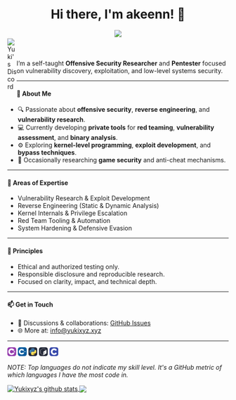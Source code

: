 <div align="center">
  <h1>Hi there, I'm akeenn!</a> 👋</h1>
  <img src="ff45a8a42b20bd7ee2182c10692f5b72.gif" width="600" />
</div>

<a href="https://discord.gg/yukiwtf">
  <img align="left" alt="Yuki's Discord" width="21px" src="https://raw.githubusercontent.com/anuraghazra/anuraghazra/master/assets/discord-round.svg" />
</a>  

<br />
<br />

I’m a self-taught **Offensive Security Researcher** and **Pentester** focused on vulnerability discovery, exploitation, and low-level systems security.

---

#### 🧠 About Me
- 🔍 Passionate about **offensive security**, **reverse engineering**, and **vulnerability research**.  
- 💻 Currently developing **private tools** for **red teaming**, **vulnerability assessment**, and **binary analysis**.  
- ⚙️ Exploring **kernel-level programming**, **exploit development**, and **bypass techniques**.  
- 🧩 Occasionally researching **game security** and anti-cheat mechanisms.  

---

#### 🧰 Areas of Expertise
- Vulnerability Research & Exploit Development  
- Reverse Engineering (Static & Dynamic Analysis)  
- Kernel Internals & Privilege Escalation  
- Red Team Tooling & Automation  
- System Hardening & Defensive Evasion  

---

#### 📜 Principles
- Ethical and authorized testing only.  
- Responsible disclosure and reproducible research.  
- Focused on clarity, impact, and technical depth.  

---

#### 📫 Get in Touch
- 💬 Discussions & collaborations: [GitHub Issues](https://github.com/yuki.xyz/yuki.xyz/issues)  
- 🌐 More at: [info@yukixyz.xyz](https://github.com/yuki.xyz)

---

<code><img height="20" src="https://github.com/tandpfun/skill-icons/blob/main/icons/CS.svg"></code>
<code><img height="20" src="https://github.com/tandpfun/skill-icons/blob/main/icons/CPP.svg"></code>
<code><img height="20" src="https://github.com/tandpfun/skill-icons/blob/main/icons/Python-Dark.svg"></code>
<code><img height="20" src="https://github.com/tandpfun/skill-icons/blob/main/icons/Bash-Dark.svg"></code>
<code><img height="20" src="https://github.com/tandpfun/skill-icons/blob/main/icons/C.svg"></code>

*NOTE: Top languages do not indicate my skill level. It's a GitHub metric of which languages I have the most code in.*

<a href="https://github.com/yukixyz/github-readme-stats">
  <img align="center" src="https://github-readme-stats.vercel.app/api?username=yukixyz&show_icons=true&include_all_commits=true&theme=material-palenight" alt="Yukixyz's github stats" />
</a>
<a href="https://github.com/yukixyz/github-readme-stats">
  <img align="center" src="https://github-readme-stats.vercel.app/api/top-langs/?username=yukixyz&layout=compact&theme=material-palenight" />
</a>
